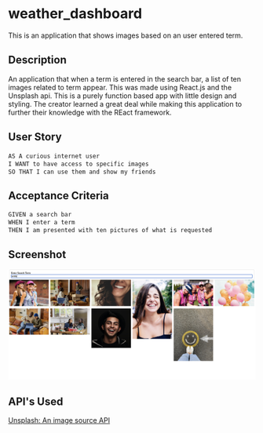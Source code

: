 # weather_dashboard
This is an application that shows images based on an user entered term. 

## Description
An application that when a term is entered in the search bar, a list of ten images related to term appear. This was made using React.js and the Unsplash api. This is a purely function based app with little design and styling. The creator learned a great deal while making this application to further their knowledge with the REact framework. 

## User Story
```
AS A curious internet user
I WANT to have access to specific images
SO THAT I can use them and show my friends
```

## Acceptance Criteria
```
GIVEN a search bar
WHEN I enter a term
THEN I am presented with ten pictures of what is requested
```

## Screenshot
![](./public/react-pics-screenshot.png)

## API's Used
<p><a href="https://unsplash.com/">Unsplash: An image source API</a></p>


